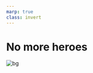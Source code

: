 ```yaml
---
marp: true
class: invert
---
```

# No more heroes
![bg](https://www.thisiscolossal.com/wp-content/uploads/2013/11/englund-11.jpg)